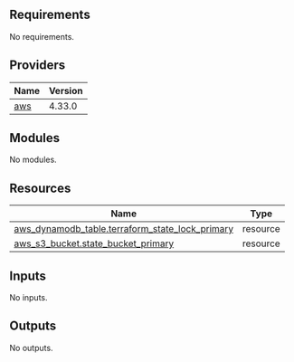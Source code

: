 ## Requirements

No requirements.

## Providers

| Name | Version |
|------|---------|
| <a name="provider_aws"></a> [aws](#provider\_aws) | 4.33.0 |

## Modules

No modules.

## Resources

| Name | Type |
|------|------|
| [aws_dynamodb_table.terraform_state_lock_primary](https://registry.terraform.io/providers/hashicorp/aws/latest/docs/resources/dynamodb_table) | resource |
| [aws_s3_bucket.state_bucket_primary](https://registry.terraform.io/providers/hashicorp/aws/latest/docs/resources/s3_bucket) | resource |

## Inputs

No inputs.

## Outputs

No outputs.
